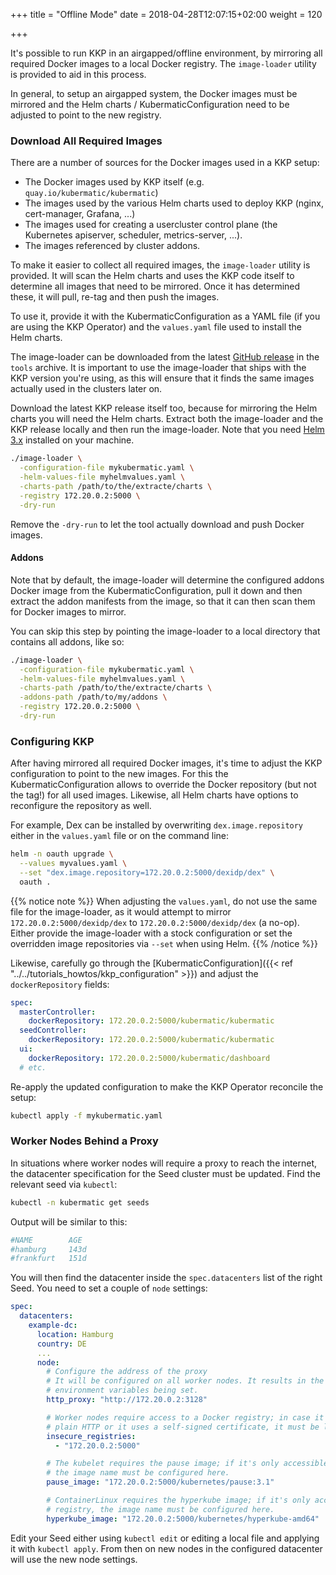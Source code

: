+++
title = "Offline Mode"
date = 2018-04-28T12:07:15+02:00
weight = 120

+++

It's possible to run KKP in an airgapped/offline environment, by mirroring all required
Docker images to a local Docker registry. The `image-loader` utility is provided to aid
in this process.

In general, to setup an airgapped system, the Docker images must be mirrored and the
Helm charts / KubermaticConfiguration need to be adjusted to point to the new registry.

### Download All Required Images

There are a number of sources for the Docker images used in a KKP setup:

* The Docker images used by KKP itself (e.g. `quay.io/kubermatic/kubermatic`)
* The images used by the various Helm charts used to deploy KKP (nginx, cert-manager,
  Grafana, ...)
* The images used for creating a usercluster control plane (the Kubernetes apiserver,
  scheduler, metrics-server, ...).
* The images referenced by cluster addons.

To make it easier to collect all required images, the `image-loader` utility is provided.
It will scan the Helm charts and uses the KKP code itself to determine all images that
need to be mirrored. Once it has determined these, it will pull, re-tag and then push
the images.

To use it, provide it with the KubermaticConfiguration as a YAML file (if you are using
the KKP Operator) and the `values.yaml` file used to install the Helm charts.

The image-loader can be downloaded from the latest [GitHub release](https://github.com/kubermatic/kubermatic/releases)
in the `tools` archive. It is important to use the image-loader that ships with the KKP
version you're using, as this will ensure that it finds the same images actually used
in the clusters later on.

Download the latest KKP release itself too, because for mirroring the Helm charts you
will need the Helm charts. Extract both the image-loader and the KKP release locally and
then run the image-loader. Note that you need [Helm 3.x](https://helm.sh/) installed
on your machine.

```bash
./image-loader \
  -configuration-file mykubermatic.yaml \
  -helm-values-file myhelmvalues.yaml \
  -charts-path /path/to/the/extracte/charts \
  -registry 172.20.0.2:5000 \
  -dry-run
```

Remove the `-dry-run` to let the tool actually download and push Docker images.

#### Addons

Note that by default, the image-loader will determine the configured addons Docker image
from the KubermaticConfiguration, pull it down and then extract the addon manifests from
the image, so that it can then scan them for Docker images to mirror.

You can skip this step by pointing the image-loader to a local directory that contains
all addons, like so:

```bash
./image-loader \
  -configuration-file mykubermatic.yaml \
  -helm-values-file myhelmvalues.yaml \
  -charts-path /path/to/the/extracte/charts \
  -addons-path /path/to/my/addons \
  -registry 172.20.0.2:5000 \
  -dry-run
```

### Configuring KKP

After having mirrored all required Docker images, it's time to adjust the KKP configuration
to point to the new images. For this the KubermaticConfiguration allows to override the
Docker repository (but not the tag!) for all used images. Likewise, all Helm charts have
options to reconfigure the repository as well.

For example, Dex can be installed by overwriting `dex.image.repository` either in the
`values.yaml` file or on the command line:

```bash
helm -n oauth upgrade \
  --values myvalues.yaml \
  --set "dex.image.repository=172.20.0.2:5000/dexidp/dex" \
  oauth .
```

{{% notice note %}}
When adjusting the `values.yaml`, do not use the same file for the image-loader, as it would
attempt to mirror `172.20.0.2:5000/dexidp/dex` to `172.20.0.2:5000/dexidp/dex` (a no-op).
Either provide the image-loader with a stock configuration or set the overridden image repositories
via `--set` when using Helm.
{{% /notice %}}

Likewise, carefully go through the [KubermaticConfiguration]({{< ref "../../tutorials_howtos/kkp_configuration" >}})
and adjust the `dockerRepository` fields:

```yaml
spec:
  masterController:
    dockerRepository: 172.20.0.2:5000/kubermatic/kubermatic
  seedController:
    dockerRepository: 172.20.0.2:5000/kubermatic/kubermatic
  ui:
    dockerRepository: 172.20.0.2:5000/kubermatic/dashboard
  # etc.
```

Re-apply the updated configuration to make the KKP Operator reconcile the setup:

```bash
kubectl apply -f mykubermatic.yaml
```

### Worker Nodes Behind a Proxy

In situations where worker nodes will require a proxy to reach the internet, the datacenter specification for the
Seed cluster must be updated. 
Find the relevant seed via `kubectl`:

```bash
kubectl -n kubermatic get seeds
```

Output will be similar to this:
```bash
#NAME        AGE
#hamburg     143d
#frankfurt   151d
```

You will then find the datacenter inside the `spec.datacenters` list of the right Seed. You need to set a couple
of `node` settings:

```yaml
spec:
  datacenters:
    example-dc:
      location: Hamburg
      country: DE
      ...
      node:
        # Configure the address of the proxy
        # It will be configured on all worker nodes. It results in the HTTP_PROXY & HTTPS_PROXY
        # environment variables being set.
        http_proxy: "http://172.20.0.2:3128"

        # Worker nodes require access to a Docker registry; in case it is only accessible using
        # plain HTTP or it uses a self-signed certificate, it must be listed here.
        insecure_registries:
          - "172.20.0.2:5000"

        # The kubelet requires the pause image; if it's only accessible using a private registry,
        # the image name must be configured here.
        pause_image: "172.20.0.2:5000/kubernetes/pause:3.1"

        # ContainerLinux requires the hyperkube image; if it's only accessible using a private
        # registry, the image name must be configured here.
        hyperkube_image: "172.20.0.2:5000/kubernetes/hyperkube-amd64"
```

Edit your Seed either using `kubectl edit` or editing a local file and applying it with `kubectl apply`. From then
on new nodes in the configured datacenter will use the new node settings.
